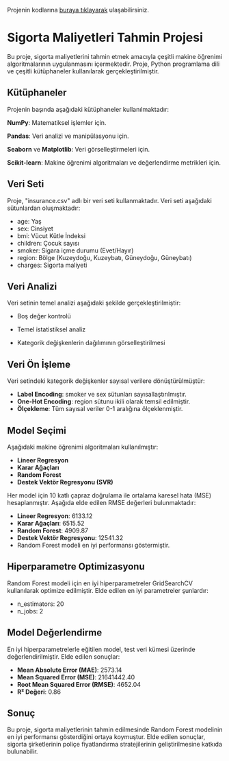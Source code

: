 Projenin kodlarına [buraya tıklayarak](https://colab.research.google.com/drive/1dh55TzMhj9H7Np_HKdINR2kwpik-nN4y#scrollTo=bn9vXfSM448j) ulaşabilirsiniz.
# Sigorta Maliyetleri Tahmin Projesi

Bu proje, sigorta maliyetlerini tahmin etmek amacıyla çeşitli makine öğrenimi algoritmalarının uygulanmasını içermektedir. Proje, Python programlama dili ve çeşitli kütüphaneler kullanılarak gerçekleştirilmiştir.

## Kütüphaneler
Projenin başında aşağıdaki kütüphaneler kullanılmaktadır:

**NumPy**: Matematiksel işlemler için.

**Pandas**: Veri analizi ve manipülasyonu için.

**Seaborn** ve **Matplotlib**: Veri görselleştirmeleri için.

**Scikit-learn**: Makine öğrenimi algoritmaları ve değerlendirme metrikleri için.

## Veri Seti
Proje, "insurance.csv" adlı bir veri seti kullanmaktadır. Veri seti aşağıdaki sütunlardan oluşmaktadır:

- age: Yaş
- sex: Cinsiyet
- bmi: Vücut Kütle İndeksi
- children: Çocuk sayısı
- smoker: Sigara içme durumu (Evet/Hayır)
- region: Bölge (Kuzeydoğu, Kuzeybatı, Güneydoğu, Güneybatı)
- charges: Sigorta maliyeti

## Veri Analizi
Veri setinin temel analizi aşağıdaki şekilde gerçekleştirilmiştir:

- Boş değer kontrolü

- Temel istatistiksel analiz

- Kategorik değişkenlerin dağılımının görselleştirilmesi

## Veri Ön İşleme
Veri setindeki kategorik değişkenler sayısal verilere dönüştürülmüştür:

- **Label Encoding**: smoker ve sex sütunları sayısallaştırılmıştır.
- **One-Hot Encoding**: region sütunu ikili olarak temsil edilmiştir.
- **Ölçekleme**: Tüm sayısal veriler 0-1 aralığına ölçeklenmiştir.

## Model Seçimi
Aşağıdaki makine öğrenimi algoritmaları kullanılmıştır:

- **Lineer Regresyon**
- **Karar Ağaçları**
- **Random Forest**
- **Destek Vektör Regresyonu (SVR)**
  
Her model için 10 katlı çapraz doğrulama ile ortalama karesel hata (MSE) hesaplanmıştır. Aşağıda elde edilen RMSE değerleri bulunmaktadır:

- **Lineer Regresyon**: 6133.12
- **Karar Ağaçları**: 6515.52
- **Random Forest**: 4909.87
- **Destek Vektör Regresyonu**: 12541.32
- Random Forest modeli en iyi performansı göstermiştir.

## Hiperparametre Optimizasyonu
Random Forest modeli için en iyi hiperparametreler GridSearchCV kullanılarak optimize edilmiştir. Elde edilen en iyi parametreler şunlardır:

- n_estimators: 20
- n_jobs: 2
## Model Değerlendirme
En iyi hiperparametrelerle eğitilen model, test veri kümesi üzerinde değerlendirilmiştir. Elde edilen sonuçlar:

- **Mean Absolute Error (MAE)**: 2573.14
- **Mean Squared Error (MSE)**: 21641442.40
- **Root Mean Squared Error (RMSE)**: 4652.04
- **R² Değeri**: 0.86

## Sonuç
Bu proje, sigorta maliyetlerinin tahmin edilmesinde Random Forest modelinin en iyi performansı gösterdiğini ortaya koymuştur. Elde edilen sonuçlar, sigorta şirketlerinin poliçe fiyatlandırma stratejilerinin geliştirilmesine katkıda bulunabilir.

